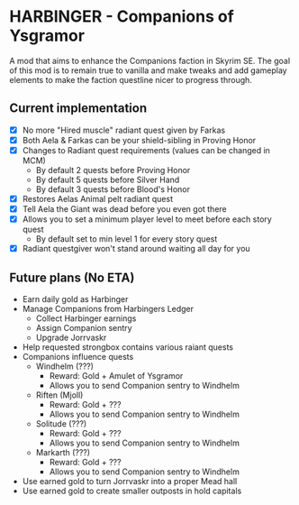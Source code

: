 # HARBINGER - Companions of Ysgramor

A mod that aims to enhance the Companions faction in Skyrim SE. The goal of this mod is to remain true to vanilla and make tweaks and add gameplay elements to make the faction questline nicer to progress through.

## Current implementation

- [x] No more "Hired muscle" radiant quest given by Farkas
- [x] Both Aela & Farkas can be your shield-sibling in Proving Honor
- [x] Changes to Radiant quest requirements (values can be changed in MCM)
    - By default 2 quests before Proving Honor
    - By default 5 quests before Silver Hand
    - By default 3 quests before Blood's Honor
- [x] Restores Aelas Animal pelt radiant quest
- [x] Tell Aela the Giant was dead before you even got there
- [x] Allows you to set a minimum player level to meet before each story quest
    - By default set to min level 1 for every story quest
- [x] Radiant questgiver won't stand around waiting all day for you

## Future plans (No ETA)

- Earn daily gold as Harbinger
- Manage Companions from Harbingers Ledger
    - Collect Harbinger earnings
    - Assign Companion sentry
    - Upgrade Jorrvaskr
- Help requested strongbox contains various raiant quests
- Companions influence quests
    - Windhelm (???)
        - Reward: Gold + Amulet of Ysgramor
        - Allows you to send Companion sentry to Windhelm
    - Riften (Mjoll)
        - Reward: Gold + ???
        - Allows you to send Companion sentry to Windhelm
    - Solitude (???)
        - Reward: Gold + ???
        - Allows you to send Companion sentry to Windhelm
    - Markarth (???)
        - Reward: Gold + ???
        - Allows you to send Companion sentry to Windhelm
- Use earned gold to turn Jorrvaskr into a proper Mead hall
- Use earned gold to create smaller outposts in hold capitals
